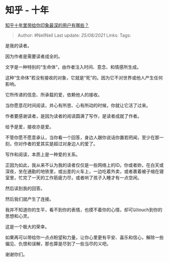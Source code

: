 # 知乎 - 十年
[知乎十年里带给你印象最深的用户有哪些？](https://www.zhihu.com/question/439145843/answer/1678697055)

> Author: #NellNell 
> Last update: *25/08/2021* 
> Links:
> Tags:   

是我的读者。

因为作者是需要读者成全的。

文字是一种特别的“生命体”，由作者注入时间、意念、和情感所生成。

这种“生命体”若没有接收的对象，它就是“死”的。因为它不对世界或他人产生任何影响。

它所传递的信息、所承载的爱，依赖他人的接收。

当你愿意花时间阅读，并心有所思、心有所动的时候，你就让它活了过来。

作者要感谢读者，是因为读者的阅读圆满了写作，是读者成就了作者。

给予是爱，接收亦是爱。

 不管你愿不愿意承认，当你看一个回答，身边人跟你说话你置若罔闻，至少在那一刻，你对作者的爱其实是超过对身边人的爱了。

  

  

写作和阅读，本质上是一种爱的关系。

正因为如此，我从来不认为我的读者仅仅是一些网络上的ID。你或者妳，在白天或深夜，坐在通勤的地铁里，或出差的火车上，一边吃着外卖，或者裹着被子缩在寝室里，忙完了一天的工作筋疲力尽，或者哄了孩子入睡才有一点空闲。

然后读到我的回答。

然后我们就产生了连接。

我并不知道你的生平，看不到你的表情，也摸不着你的心情，却可以touch到你的思想和心灵。

这是一个极大的荣幸。

如果再可以带给你一点点盼望和力量，让你心里更有平安、喜乐和信心，解除一些偏见、仇恨和误解，那也算是尽到了一些当尽的义吧。

  

  

谢谢你们。

  
  



  


